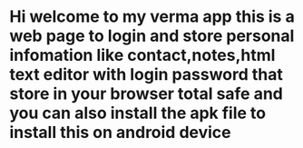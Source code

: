 # Hi welcome to my verma app this is a web page to login and store personal infomation like contact,notes,html text editor with login password that store in your browser total safe and  <br> you can also install the apk file to install this on android device 
